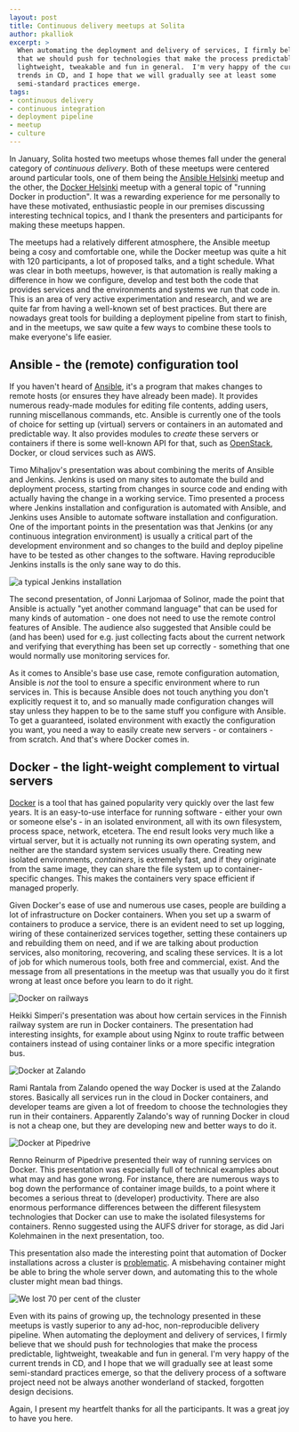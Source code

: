 ```yaml
---
layout: post
title: Continuous delivery meetups at Solita
author: pkalliok
excerpt: >
  When automating the deployment and delivery of services, I firmly believe
  that we should push for technologies that make the process predictable,
  lightweight, tweakable and fun in general.  I'm very happy of the current
  trends in CD, and I hope that we will gradually see at least some
  semi-standard practices emerge.
tags:
- continuous delivery
- continuous integration
- deployment pipeline
- meetup
- culture
---
```


In January, Solita hosted two meetups whose themes fall under the general category of *continuous delivery*.  Both of these meetups were centered around particular tools, one of them being the [Ansible Helsinki](https://www.meetup.com/Ansible-Helsinki/events/235535175/) meetup and the other, the [Docker Helsinki](https://www.meetup.com/Docker-Helsinki/events/235753507/) meetup with a general topic of "running Docker in production".  It was a rewarding experience for me personally to have these motivated, enthusiastic people in our premises discussing interesting technical topics, and I thank the presenters and participants for making these meetups happen.

The meetups had a relatively different atmosphere, the Ansible meetup being a cosy and comfortable one, while the Docker meetup was quite a hit with 120 participants, a lot of proposed talks, and a tight schedule.  What was clear in both meetups, however, is that automation is really making a difference in how we configure, develop and test both the code that provides services and the environments and systems we run that code in.  This is an area of very active experimentation and research, and we are quite far from having a well-known set of best practices.  But there are nowadays great tools for building a deployment pipeline from start to finish, and in the meetups, we saw quite a few ways to combine these tools to make everyone's life easier.

## Ansible - the (remote) configuration tool

If you haven't heard of [Ansible](http://docs.ansible.com/), it's a program that makes changes to remote hosts (or ensures they have already been made).  It provides numerous ready-made modules for editing file contents, adding users, running miscellanous commands, etc.  Ansible is currently one of the tools of choice for setting up (virtual) servers or containers in an automated and predictable way.  It also provides modules to *create* these servers or containers if there is some well-known API for that, such as [OpenStack](http://developer.openstack.org/), Docker, or cloud services such as AWS.

Timo Mihaljov's presentation was about combining the merits of Ansible and Jenkins.  Jenkins is used on many sites to automate the build and deployment process, starting from changes in source code and ending with actually having the change in a working service.  Timo presented a process where Jenkins installation and configuration is automated with Ansible, and Jenkins uses Ansible to automate software installation and configuration.  One of the important points in the presentation was that Jenkins (or any continuous integration environment) is usually a critical part of the development environment and so changes to the build and deploy pipeline have to be tested as other changes to the software.  Having reproducible Jenkins installs is the only sane way to do this.

![a typical Jenkins installation](/img/continuous-delivery-meetups/20170110_161243.jpg)

The second presentation, of Jonni Larjomaa of Solinor, made the point that Ansible is actually "yet another command language" that can be used for many kinds of automation - one does not need to use the remote control features of Ansible.  The audience also suggested that Ansible could be (and has been) used for e.g. just collecting facts about the current network and verifying that everything has been set up correctly - something that one would normally use monitoring services for.

As it comes to Ansible's base use case, remote configuration automation, Ansible is *not* the tool to ensure a specific environment where to run services in.  This is because Ansible does not touch anything you don't explicitly request it to, and so manually made configuration changes will stay unless they happen to be to the same stuff you configure with Ansible.  To get a guaranteed, isolated environment with exactly the configuration you want, you need a way to easily create new servers - or containers - from scratch.  And that's where Docker comes in.

## Docker - the light-weight complement to virtual servers

[Docker](https://docs.docker.com/) is a tool that has gained popularity very quickly over the last few years.  It is an easy-to-use interface for running software - either your own or someone else's - in an isolated environment, all with its own filesystem, process space, network, etcetera.  The end result looks very much like a virtual server, but it is actually not running its own operating system, and neither are the standard system services usually there.  Creating new isolated environments, *containers*, is extremely fast, and if they originate from the same image, they can share the file system up to container-specific changes.  This makes the containers very space efficient if managed properly.

Given Docker's ease of use and numerous use cases, people are building a lot of infrastructure on Docker containers.  When you set up a swarm of containers to produce a service, there is an evident need to set up logging, wiring of these containerized services together, setting these containers up and rebuilding them on need, and if we are talking about production services, also monitoring, recovering, and scaling these services.  It is a lot of job for which numerous tools, both free and commercial, exist.  And the message from all presentations in the meetup was that usually you do it first wrong at least once before you learn to do it right.

![Docker on railways](/img/continuous-delivery-meetups/IMG_20170117_172620.jpg)

Heikki Simperi's presentation was about how certain services in the Finnish railway system are run in Docker containers.  The presentation had interesting insights, for example about using Nginx to route traffic between containers instead of using container links or a more specific integration bus.

![Docker at Zalando](/img/continuous-delivery-meetups/IMG_20170117_181434.jpg)

Rami Rantala from Zalando opened the way Docker is used at the Zalando stores.  Basically all services run in the cloud in Docker containers, and developer teams are given a lot of freedom to choose the technologies they run in their containers.  Apparently Zalando's way of running Docker in cloud is not a cheap one, but they are developing new and better ways to do it.

![Docker at Pipedrive](/img/continuous-delivery-meetups/IMG_20170117_184849.jpg)

Renno Reinurm of Pipedrive presented their way of running services on Docker.  This presentation was especially full of technical examples about what may and has gone wrong.  For instance, there are numerous ways to bog down the performance of container image builds, to a point where it becomes a serious threat to (developer) productivity.  There are also enormous performance differences between the different filesystem technologies that Docker can use to make the isolated filesystems for containers.  Renno suggested using the AUFS driver for storage, as did Jari Kolehmainen in the next presentation, too.

This presentation also made the interesting point that automation of Docker installations across a cluster is [problematic](https://youtu.be/PivpCKEiQOQ).  A misbehaving container might be able to bring the whole server down, and automating this to the whole cluster might mean bad things.

![We lost 70 per cent of the cluster](/img/continuous-delivery-meetups/IMG_20170117_190611.jpg)

Even with its pains of growing up, the technology presented in these meetups is vastly superior to any ad-hoc, non-reproducible delivery pipeline.  When automating the deployment and delivery of services, I firmly believe that we should push for technologies that make the process predictable, lightweight, tweakable and fun in general.  I'm very happy of the current trends in CD, and I hope that we will gradually see at least some semi-standard practices emerge, so that the delivery process of a software project need not be always another wonderland of stacked, forgotten design decisions.

Again, I present my heartfelt thanks for all the participants.  It was a great joy to have you here.

